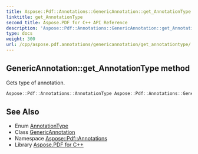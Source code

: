 ```yaml
---
title: Aspose::Pdf::Annotations::GenericAnnotation::get_AnnotationType method
linktitle: get_AnnotationType
second_title: Aspose.PDF for C++ API Reference
description: 'Aspose::Pdf::Annotations::GenericAnnotation::get_AnnotationType method. Gets type of annotation in C++.'
type: docs
weight: 300
url: /cpp/aspose.pdf.annotations/genericannotation/get_annotationtype/
---
```

## GenericAnnotation::get_AnnotationType method


Gets type of annotation.

```cpp
Aspose::Pdf::Annotations::AnnotationType Aspose::Pdf::Annotations::GenericAnnotation::get_AnnotationType() override
```

## See Also

* Enum [AnnotationType](../../annotationtype/)
* Class [GenericAnnotation](../)
* Namespace [Aspose::Pdf::Annotations](../../)
* Library [Aspose.PDF for C++](../../../)
